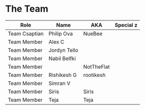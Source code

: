 
# The Team

| Role          | Name         | AKA        | Special z  |
| ------------- | ------------ | ---------- | ---------- |
| Team Csaptian | Philip Ova   | NueBee     |            |
| Team Member   | Alex C       |            |            |
| Team Member   | Jordyn Tello |            |            |
| Team Member   | Nabil Belfki |            |            |
| Team Member   |              | NotTheFlat |            |
| Team Member   | Rishikesh G  | rootikesh  |            |
| Team Member   | Simran V     |            |            |
| Team Member   | Siris        | Siris      |            |
| Team Member   | Teja         | Teja       |            |
